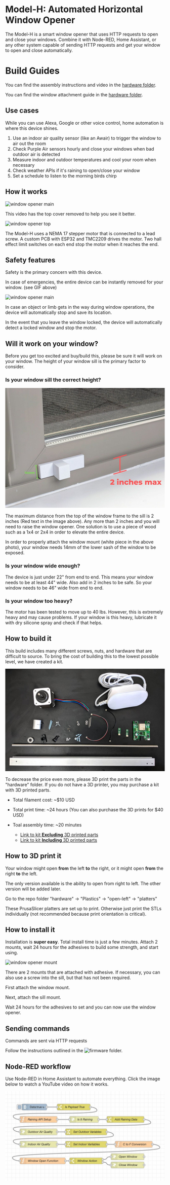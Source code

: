 # Model-H: Automated Horizontal Window Opener

The Model-H is a smart window opener that uses HTTP requests to open and close your windows. Combine it with Node-RED, Home Assistant, or any other system capable of sending HTTP requests and get your window to open and close automatically.

# Build Guides

You can find the assembly instructions and video in the [hardware folder](/hardware).

You can find the window attachment guide in the [hardware folder](/hardware).

## Use cases

While you can use Alexa, Google or other voice control, home automation is where this device shines. 

1. Use an indoor air quality sensor (like an Awair) to trigger the window to air out the room
2. Check Purple Air sensors hourly and close your windows when bad outdoor air is detected
2. Measure indoor and outdoor temperatures and cool your room when necessary
3. Check weather APIs if it's raining to open/close your window
4. Set a schedule to listen to the morning birds chirp

## How it works

![window opener main](/media/window-gif.gif)

This video has the top cover removed to help you see it better.

![window opener top](/media/top-gif.gif)

The Model-H uses a NEMA 17 stepper motor that is connected to a lead screw. A custom PCB with ESP32 and TMC2209 drives the motor. Two hall effect limit switches on each end stop the motor when it reaches the end.


## Safety features

Safety is the primary concern with this device. 

In case of emergencies, the entire device can be instantly removed for your window. (see GIF above)

![window opener main](/media/hand-gif.gif)

In case an object or limb gets in the way during window operations, the device will automatically stop and save its location. 

In the event that you leave the window locked, the device will automatically detect a locked window and stop the motor.


## Will it work on your window?

Before you get too excited and buy/build this, please be sure it will work on your window. The height of your window sill is the primary factor to consider.

### Is your window sill the correct height?

![window opener GIF](/media/window-sill.jpg)

The maximum distance from the top of the window frame to the sill is 2 inches (Red text in the image above). Any more than 2 inches and you will need to raise the window opener. One solution is to use a piece of wood such as a 1x4 or 2x4 in order to elevate the entire device.

In order to properly attach the window mount (white piece in the above photo), your window needs 14mm of the lower sash of the window to be exposed.

### Is your window wide enough?

The device is just under 22" from end to end. This means your window needs to be at least 44" wide. Also add in 2 inches to be safe. So your window needs to be 46" wide from end to end.

### Is your window too heavy?

The motor has been tested to move up to 40 lbs. However, this is extremely heavy and may cause problems. If your window is this heavy, lubricate it with dry silicone spray and check if that helps.


## How to build it

This build includes many different screws, nuts, and hardware that are difficult to source. To bring the cost of building this to the lowest possible level, we have created a kit.

![window opener GIF](/media/window-kit.jpg)

To decrease the price even more, please 3D print the parts in the "hardware" folder. If you do not have a 3D printer, you may purchase a kit with 3D printed parts.

* Total filament cost: ~$10 USD
* Total print time: ~24 hours (You can also purchase the 3D prints for $40 USD)
* Toal assembly time: ~20 minutes

    * [Link to kit **Excluding** 3D printed parts](https://valarsystems.com/products/automatic-window-opener?variant=39590892240955) 
    * [Link to kit **Including** 3D printed parts](https://valarsystems.com/products/automatic-window-opener?variant=39590892208187) 

## How to 3D print it

Your window might open **from** the left **to** the right, or it might open **from** the right **to** the left.

The only version available is the ability to open from right to left. The other version will be added later.

Go to the repo folder "hardware" -> "Plastics" -> "open-left" -> "platters"

These PrusaSlicer platters are set up to print. Otherwise just print the STLs individually (not recommended because print orientation is critical). 


## How to install it

Installation is **super easy**. Total install time is just a few minutes. Attach 2 mounts, wait 24 hours for the adhesives to build some strength, and start using.

![window opener mount](/media/mount-gif.gif)

There are 2 mounts that are attached with adhesive. If necessary, you can also use a screw into the sill, but that has not been required. 

First attach the window mount.

Next, attach the sill mount.

Wait 24 hours for the adhesives to set and you can now use the window opener.


## Sending commands

Commands are sent via HTTP requests

Follow the instructions outlined in the ![firmware](/firmware) folder.


## Node-RED workflow

Use Node-RED in Home Assistant to automate everything. Click the image below to watch a YouTube video on how it works.

[![Youtube Link](/media/node-red-flow.jpg)](https://youtu.be/ou7uRED_ff0)
